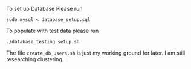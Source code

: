 To set up Database
Please run
```
sudo mysql < database_setup.sql
```
To populate with test data please run
```
./database_testing_setup.sh
```
The file `create_db_users.sh` is just my working ground for later. I am still researching clustering.
